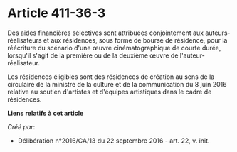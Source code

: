 # Article 411-36-3

Des aides financières sélectives sont attribuées conjointement aux  auteurs-réalisateurs et aux résidences, sous forme de
bourse de  résidence, pour la réécriture du scénario d'une œuvre cinématographique  de courte durée, lorsqu'il s'agit de la
première ou de la deuxième œuvre  de l'auteur-réalisateur.

Les résidences éligibles sont des  résidences de création au sens de la circulaire de la ministre de la  culture et de la
communication du 8 juin 2016 relative au soutien  d'artistes et d'équipes artistiques dans le cadre de résidences.

**Liens relatifs à cet article**

_Créé par_:

  - Délibération n°2016/CA/13 du 22 septembre 2016 - art. 22, v. init.
